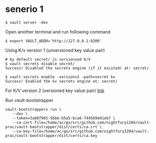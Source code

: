 # senerio 1

```
$ vault server -dev

```

Open another terminal and run following command 
```
$ export VAULT_ADDR='http://127.0.0.1:8200'

```


Using K/v version 1 (unversioned key value pair)

```
# by default secret/ is versionsed K/V
$ vault secrets disable secret/
Success! Disabled the secrets engine (if it existed) at: secret/

$ vault secrets enable -version=1 -path=secret kv
Success! Enabled the kv secrets engine at: secret/
```

For K/V version 2 (versioned key value pair) [link](https://www.vaultproject.io/api/secret/kv/kv-v2.html)

Run vault-bootstrapper
```
vault-bootstrappers run \
   --dev \
   --token=3a88f965-5bbb-b5a5-bca6-7445b9d41eb7 \
   --ca-cert-file=/home/ac/go/src/github.com/nightfury1204/vault-prac/vault-bootstrapper/dist/certs/ca.crt \
   --ca-key-file=/home/ac/go/src/github.com/nightfury1204/vault-prac/vault-bootstrapper/dist/certs/ca.key
```

